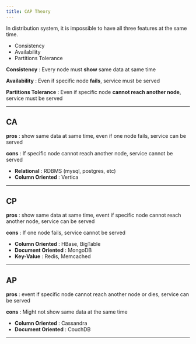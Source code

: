 ```yaml
---
title: CAP Theory
---
```


In distribution system, it is impossible to have all three features at the same time.

- Consistency
- Availability
- Partitions Tolerance

**Consistency**
: Every node must **show** same data at same time

**Availability**
: Even if specific node **fails**, service must be served

**Partitions Tolerance**
: Even if specific node **cannot reach another node**, service must be served

<hr>

## CA
**pros**
: show same data at same time, even if one node fails, service can be served <br>

**cons**
: If specific node cannot reach another node, service cannot be served <br>

- **Relational** : RDBMS (mysql, postgres, etc)
- **Column Oriented** : Vertica

<hr>

## CP
**pros**
: show same data at same time, event if specific node cannot reach another node, service can be served <br>

**cons**
:  If one node fails, service cannot be served <br>

- **Column Oriented** : HBase, BigTable
- **Document Oriented** : MongoDB
- **Key-Value** : Redis, Memcached

<hr>

## AP
**pros**
: event if specific node cannot reach another node or dies, service can be served <br>

**cons**
:  Might not show same data at the same time <br>

- **Column Oriented** : Cassandra
- **Document Oriented** : CouchDB

<hr>
